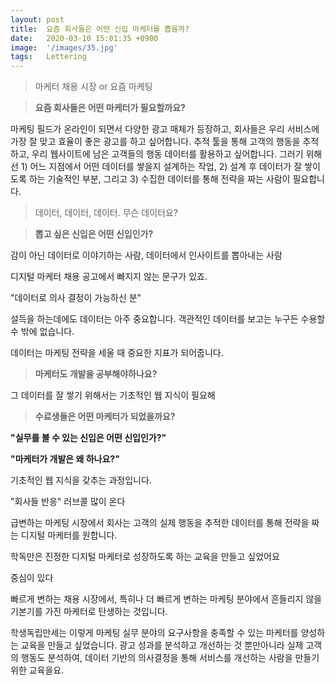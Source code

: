 ```yaml
---
layout: post
title:  요즘 회사들은 어떤 신입 마케터를 뽑을까?
date:   2020-03-10 15:01:35 +0900
image:  '/images/35.jpg'
tags:   Lettering
---
```

> 마케터 채용 시장 or 요즘 마케팅

> **요즘 회사들은 어떤 마케터가 필요할까요?**

마케팅 필드가 온라인이 되면서 다양한 광고 매체가 등장하고, 회사들은 우리 서비스에 가장 잘 맞고 효율이 좋은 광고를 하고 싶어합니다. 추적 툴을 통해 고객의 행동을 추적하고, 우리 웹사이트에 남은 고객들의 행동 데이터를 활용하고 싶어합니다. 그러기 위해선 1) 어느 지점에서 어떤 데이터를 쌓을지 설계하는 작업, 2) 설계 후 데이터가 잘 쌓이도록 하는 기술적인 부분, 그리고 3) 수집한 데이터를 통해 전략을 짜는 사람이 필요합니다.

> 데이터, 데이터, 데이터. 무슨 데이터요?

> **뽑고 싶은 신입은 어떤 신입인가?**

감이 아닌 데이터로 이야기하는 사람, 데이터에서 인사이트를 뽑아내는 사람

디지털 마케터 채용 공고에서 빠지지 않는 문구가 있죠.

"데이터로 의사 결정이 가능하신 분"

 설득을 하는데에도 데이터는 아주 중요합니다. 객관적인 데이터를 보고는 누구든 수용할 수 밖에 없습니다.

데이터는 마케팅 전략을 세울 때 중요한 지표가 되어줍니다.

> **마케터도 개발을 공부해야하나요?**

그 데이터를 잘 쌓기 위해서는 기초적인 웹 지식이 필요해

> **수료생들은 어떤 마케터가 되었을까요?**

**"실무를 볼 수 있는 신입은 어떤 신입인가?"**

**"마케터가 개발은 왜 하나요?"**

기초적인 웹 지식을 갖추는 과정입니다.

"회사들 반응" 러브콜 많이 온다

 급변하는 마케팅 시장에서 회사는 고객의 실제 행동을 추적한 데이터를 통해 전략을 짜는 디지털 마케터를 원합니다.

학독만은 진정한 디지털 마케터로 성장하도록 하는 교육을 만들고 싶었어요

중심이 있다

빠르게 변하는 채용 시장에서, 특히나 더 빠르게 변하는 마케팅 분야에서 흔들리지 않을 기본기를 가진 마케터로 탄생하는 것입니다.

학생독립만세는 이렇게 마케팅 실무 분야의 요구사항을 충족할 수 있는 마케터를 양성하는 교육을 만들고 싶었습니다. 광고 성과를 분석하고 개선하는 것 뿐만아니라 실제 고객의 행동도 분석하여, 데이터 기반의 의사결정을 통해 서비스를 개선하는 사람을 만들기 위한 교육을요.
